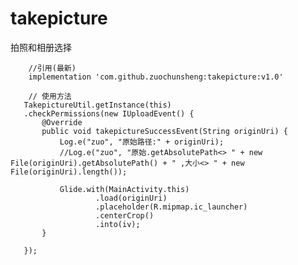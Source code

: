 # takepicture
拍照和相册选择

        //引用(最新)
        implementation 'com.github.zuochunsheng:takepicture:v1.0'

        // 使用方法
       TakepictureUtil.getInstance(this)
       .checkPermissions(new IUploadEvent() {
           @Override
           public void takepictureSuccessEvent(String originUri) {
               Log.e("zuo", "原始路径:" + originUri);
               //Log.e("zuo", "原始.getAbsolutePath<> " + new File(originUri).getAbsolutePath() + " ,大小<> " + new File(originUri).length());

               Glide.with(MainActivity.this)
                       .load(originUri)
                       .placeholder(R.mipmap.ic_launcher)
                       .centerCrop()
                       .into(iv);
           }

       });



